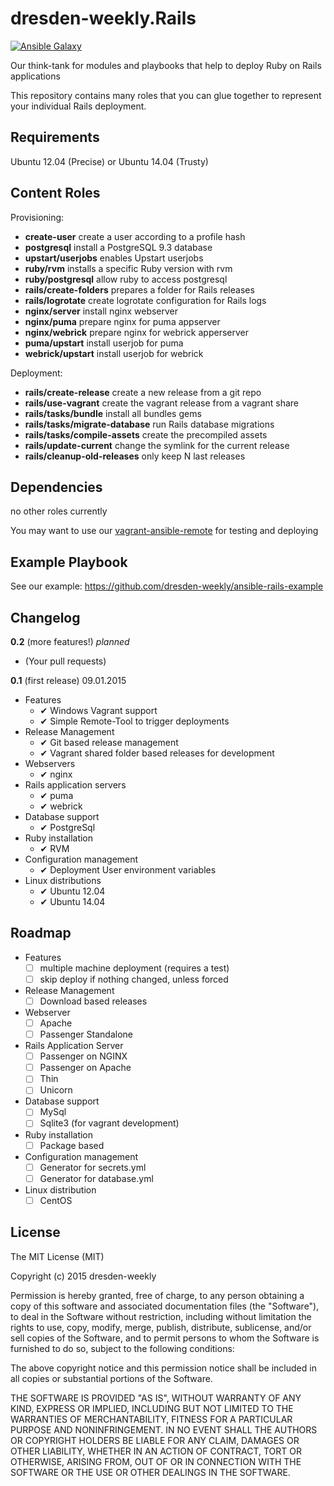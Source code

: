 dresden-weekly.Rails
====================
[![Ansible Galaxy](https://img.shields.io/badge/Ansible%20Galaxy-dresden--weekly.Rails-blue.svg)](https://galaxy.ansible.com/list#/roles/2108)

Our think-tank for modules and playbooks that help to deploy Ruby on Rails applications

This repository contains many roles that you can glue together to represent your individual Rails deployment.

Requirements
------------

Ubuntu 12.04 (Precise) or Ubuntu 14.04 (Trusty)

Content Roles
-------------

Provisioning:

* **create-user** create a user according to a profile hash
* **postgresql** install a PostgreSQL 9.3 database
* **upstart/userjobs** enables Upstart userjobs
* **ruby/rvm** installs a specific Ruby version with rvm
* **ruby/postgresql** allow ruby to access postgresql
* **rails/create-folders** prepares a folder for Rails releases
* **rails/logrotate** create logrotate configuration for Rails logs
* **nginx/server** install nginx webserver
* **nginx/puma** prepare nginx for puma appserver
* **nginx/webrick** prepare nginx for webrick apperserver
* **puma/upstart** install userjob for puma
* **webrick/upstart** install userjob for webrick

Deployment:

* **rails/create-release** create a new release from a git repo
* **rails/use-vagrant** create the vagrant release from a vagrant share
* **rails/tasks/bundle** install all bundles gems
* **rails/tasks/migrate-database** run Rails database migrations
* **rails/tasks/compile-assets** create the precompiled assets
* **rails/update-current** change the symlink for the current release
* **rails/cleanup-old-releases** only keep N last releases

Dependencies
------------

no other roles currently

You may want to use our [vagrant-ansible-remote](https://github.com/dresden-weekly/vagrant-ansible-remote) for testing and deploying

Example Playbook
----------------

See our example: https://github.com/dresden-weekly/ansible-rails-example

Changelog
---------

**0.2** (more features!) *planned*

* (Your pull requests)

**0.1** (first release) 09.01.2015

* Features
  * ✔ Windows Vagrant support
  * ✔ Simple Remote-Tool to trigger deployments
* Release Management
  * ✔ Git based release management
  * ✔ Vagrant shared folder based releases for development
* Webservers
  * ✔ nginx
* Rails application servers
  * ✔ puma
  * ✔ webrick
* Database support
  * ✔ PostgreSql
* Ruby installation
  * ✔ RVM
* Configuration management
  * ✔ Deployment User environment variables
* Linux distributions
  * ✔ Ubuntu 12.04
  * ✔ Ubuntu 14.04

Roadmap
-------

* Features
  * ☐ multiple machine deployment (requires a test)
  * ☐ skip deploy if nothing changed, unless forced 
* Release Management
  * ☐ Download based releases
* Webserver
  * ☐ Apache
  * ☐ Passenger Standalone
* Rails Application Server
  * ☐ Passenger on NGINX
  * ☐ Passenger on Apache
  * ☐ Thin
  * ☐ Unicorn
* Database support
  * ☐ MySql
  * ☐ Sqlite3 (for vagrant development)
* Ruby installation
  * ☐ Package based
* Configuration management
  * ☐ Generator for secrets.yml
  * ☐ Generator for database.yml
* Linux distribution
  * ☐ CentOS

License
-------

The MIT License (MIT)

Copyright (c) 2015 dresden-weekly

Permission is hereby granted, free of charge, to any person obtaining a copy
of this software and associated documentation files (the "Software"), to deal
in the Software without restriction, including without limitation the rights
to use, copy, modify, merge, publish, distribute, sublicense, and/or sell
copies of the Software, and to permit persons to whom the Software is
furnished to do so, subject to the following conditions:

The above copyright notice and this permission notice shall be included in all
copies or substantial portions of the Software.

THE SOFTWARE IS PROVIDED "AS IS", WITHOUT WARRANTY OF ANY KIND, EXPRESS OR
IMPLIED, INCLUDING BUT NOT LIMITED TO THE WARRANTIES OF MERCHANTABILITY,
FITNESS FOR A PARTICULAR PURPOSE AND NONINFRINGEMENT. IN NO EVENT SHALL THE
AUTHORS OR COPYRIGHT HOLDERS BE LIABLE FOR ANY CLAIM, DAMAGES OR OTHER
LIABILITY, WHETHER IN AN ACTION OF CONTRACT, TORT OR OTHERWISE, ARISING FROM,
OUT OF OR IN CONNECTION WITH THE SOFTWARE OR THE USE OR OTHER DEALINGS IN THE
SOFTWARE.
